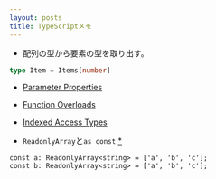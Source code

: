 ```yaml
---
layout: posts
title: TypeScriptメモ 
---
```


* 配列の型から要素の型を取り出す。

```ts
type Item = Items[number]
```

* [Parameter Properties](https://www.typescriptlang.org/docs/handbook/2/classes.html#parameter-properties)

* [Function Overloads](https://www.typescriptlang.org/docs/handbook/2/functions.html#function-overloads)

* [Indexed Access Types](https://www.typescriptlang.org/docs/handbook/2/indexed-access-types.html)

* `ReadonlyArray`と`as const` [\*](https://www.typescriptlang.org/docs/handbook/typescript-in-5-minutes-func.html#readonly-and-const)

```
const a: ReadonlyArray<string> = ['a', 'b', 'c'];
const b: ReadonlyArray<string> = ['a', 'b', 'c'];
```
